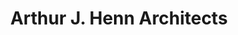 ---
title: "Arthur J. Henn Architects"
url: /roselle-park/arthur-j-henn-architects/
shop: Allgemein
---